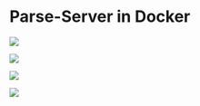# Parse-Server in Docker


![](https://img.shields.io/github/license/mashape/apistatus.svg)

![](https://img.shields.io/docker/stars/dockerepo/parse-server.svg) 

![](https://img.shields.io/docker/pulls/dockerepo/parse-server.svg)

![](https://img.shields.io/badge/parse--server-2.2.8-blue.svg)